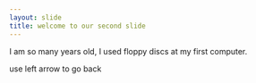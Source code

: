 ```yaml
---
layout: slide
title: welcome to our second slide
---
```

I am so many years old, I used floppy discs at my first computer.

use left arrow to go back
